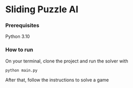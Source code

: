 # Sliding Puzzle AI
### Prerequisites
Python 3.10
### How to run
On your terminal, clone the project and run the solver with

```
python main.py
```

After that, follow the instructions to solve a game
